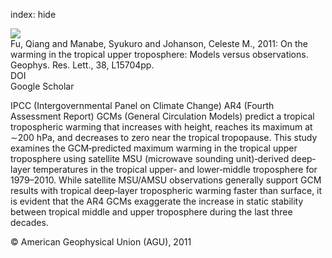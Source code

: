 index: hide

<div class="Citation">
    <div class="Citation-thumb CitationThumb-linked"  data-href="https://doi.org/10.1029/2011gl048101">
      <img src="https://static.claimspace.cloud/climate-study-static/refs/thumbs/9/Fu_et_al_2011-thumb.png" />
    </div>

  <div class="Citation-body">
    <div class="Citation-text">Fu, Qiang and Manabe, Syukuro and Johanson, Celeste M., 2011: On the warming in the tropical upper troposphere: Models versus observations. <span class="Article-journal">Geophys. Res. Lett., </span><span class="Article-volume">38, </span>L15704pp.</div>
    <div class="Citation-links">
      <div class="CitationLink" data-href="https://doi.org/10.1029/2011gl048101">
        <div class="CitationLink-icon CitationLink-Doi"></div>
        <div class="CitationLink-text">DOI</div>
      </div>
      <div class="CitationLink" data-href="https://scholar.google.com/scholar?q=10.1029/2011gl048101">
        <div class="CitationLink-icon CitationLink-Scholar"></div>
        <div class="CitationLink-text">Google Scholar</div>
      </div>
    </div>
  </div>
</div>

IPCC (Intergovernmental Panel on Climate Change) AR4 (Fourth Assessment Report) GCMs (General Circulation Models) predict a tropical tropospheric warming that increases with height, reaches its maximum at ∼200 hPa, and decreases to zero near the tropical tropopause. This study examines the GCM‐predicted maximum warming in the tropical upper troposphere using satellite MSU (microwave sounding unit)‐derived deep‐layer temperatures in the tropical upper‐ and lower‐middle troposphere for 1979–2010. While satellite MSU/AMSU observations generally support GCM results with tropical deep‐layer tropospheric warming faster than surface, it is evident that the AR4 GCMs exaggerate the increase in static stability between tropical middle and upper troposphere during the last three decades.

<div class="Citation-copy">
&copy; American Geophysical Union (AGU), 2011
</div>